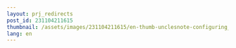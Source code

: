 ```yaml
---
layout: prj_redirects
post_id: 231104211615
thumbnail: /assets/images/231104211615/en-thumb-unclesnote-configuring_korean-english_conversion_key_with_ibus-hangul_in_ubuntu_20.04.png
lang: en
---
```

